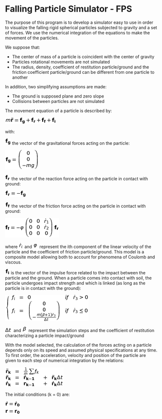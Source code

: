 # Falling Particle Simulator - FPS

The purpose of this program is to develop a simulator easy to use in order to visualize the falling rigid spherical particles subjected to gravity and a set of forces. We use the numerical integration of the equations to make the movement of the particles.

We suppose that:
- The center of mass of a particle is coincident with the center of gravity
- Particles rotational movements are not simulated
- The radius, density, coefficient of restitution particle/ground and the friction coefficient particle/ground can be different from one particle to another

In addition, two simplifying assumptions are made:
- The ground is supposed plane and zero slope 
- Collisions between particles are not simulated

The movement equation of a particle is described by:

![equation](https://github.com/alphaground123/test2/blob/master/images_equations/sum_forces.png)

with:

![equation](https://github.com/alphaground123/test2/blob/master/images_equations/force_g.png) the vector of the gravitational forces acting on the particle:

![equation](https://github.com/alphaground123/test2/blob/master/images_equations/gravity.png)

![equation](https://github.com/alphaground123/test2/blob/master/images_equations/force_r.png) the vector of the reaction force acting on the particle in contact with ground:

![equation](https://github.com/alphaground123/test2/blob/master/images_equations/reaction_force.png)

![equation](https://github.com/alphaground123/test2/blob/master/images_equations/force_f.png) the vector of the friction force acting on the particle in contact with ground:

![equation](https://github.com/alphaground123/test2/blob/master/images_equations/friction_force.png)

where ![equation](https://github.com/alphaground123/test2/blob/master/images_equations/velocity_ith.png) and ![equation](https://github.com/alphaground123/test2/blob/master/images_equations/varphi.png)
represent the ith component of the linear velocity of the particle and the coefficient of friction particle/ground. This model is a composite model allowing both to account for phenomena of Coulomb and viscous.

![equation](https://github.com/alphaground123/test2/blob/master/images_equations/force_i.png) is the vector of the impulse force related to the impact between the particle and the ground.
When a particle comes into contact with soil, the particle undergoes impact strength and which is linked (as long as the particle is in contact with the ground):

![equation](https://github.com/alphaground123/test2/blob/master/images_equations/impulse_force.png)

![equation](https://github.com/alphaground123/test2/blob/master/images_equations/delta_t.png) and ![equation](https://github.com/alphaground123/test2/blob/master/images_equations/restitution_coefficient.png) represent the simulation steps and the coefficient of restitution characterizing a particle impact/ground

With the model selected, the calculation of the forces acting on a particle depends only on its speed and assumed physical specifications at any time. To first order, the acceleration, velocity and position of the particle are given to each step of numerical integration by the relations:

![equation](https://github.com/alphaground123/test2/blob/master/images_equations/position_vector.png)

The initial conditions (k = 0) are: 

![equation](https://github.com/alphaground123/test2/blob/master/images_equations/initial_position_velocity.png) 

